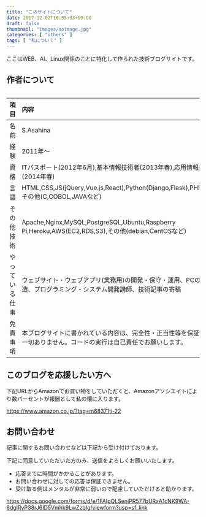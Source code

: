 ```yaml
---
title: "このサイトについて"
date: 2017-12-02T10:55:33+09:00
draft: false
thumbnail: "images/noimage.jpg"
categories: [ "others" ]
tags: [ "私について" ]
---
```


ここはWEB、AI、Linux関係のことに特化して作られた技術ブログサイトです。

## 作者について

<div class="img-center"><img src="/img/nautilus.jpg" alt=""></div>

|項目|内容|
|:--:|:--|
|名前|S.Asahina|
|経験|2011年〜|
|資格|ITパスポート(2012年6月),基本情報技術者(2013年春),応用情報技術者(2014年春)|
|言語|HTML,CSS,JS(jQuery,Vue.js,React),Python(Django,Flask),PHP(laravel),その他(C,COBOL,JAVAなど)|
|その他技術|Apache,Nginx,MySQL,PostgreSQL,Ubuntu,Raspberry Pi,Heroku,AWS(EC2,RDS,S3),その他(debian,CentOSなど)|
|やっている仕事|ウェブサイト・ウェブアプリ(業務用)の開発・保守・運用、PCの修理・改造、プログラミング・システム開発講師、技術記事の寄稿|
|免責事項|本ブログサイトに書かれている内容は、完全性・正当性等を保証する物は一切ありません。コードの実行は自己責任でお願いします。|


## このブログを応援したい方へ

下記URLからAmazonでお買い物をしていただくと、Amazonアソシエイトにより数パーセントが報酬として私の懐に入ります。

https://www.amazon.co.jp/?tag=m68371ti-22


## お問い合わせ

記事に関するお問い合わせなどは下記から受け付けております。

下記に同意していただいた方のみ、送信をよろしくお願いいたします。

- 応答までに時間がかかることがあります。
- お問い合わせに対しての応答は保証できません。
- 受け取る側はメンタルが非常に弱いので配慮していただけると助かります。

https://docs.google.com/forms/d/e/1FAIpQLSeniPR577bURxA1cNK9WA-6dgIRyP38rJ6ID5Vmhk9LwZzbIg/viewform?usp=sf_link


